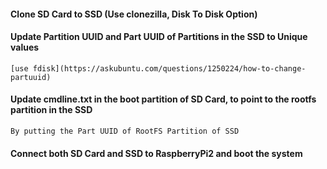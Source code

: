 #### Clone SD Card to SSD (Use clonezilla, Disk To Disk Option)

#### Update Partition UUID and Part UUID of Partitions in the SSD to Unique values

    [use fdisk](https://askubuntu.com/questions/1250224/how-to-change-partuuid)

#### Update cmdline.txt in the boot partition of SD Card, to point to the rootfs partition in the SSD
  
    By putting the Part UUID of RootFS Partition of SSD

#### Connect both SD Card and SSD to RaspberryPi2 and boot the system
